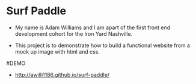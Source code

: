 # Surf Paddle

- My name is Adam Williams and I am apart of the first front   end development cohort for the Iron Yard Nashville.

- This project is to demonstrate how to build a functional               website from a mock up image with html and css.

#DEMO
- http://awilli1186.github.io/surf-paddle/
